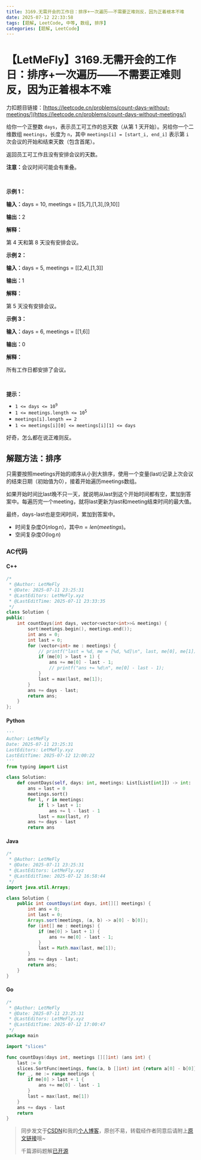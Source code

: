 ```yaml
---
title: 3169.无需开会的工作日：排序+一次遍历——不需要正难则反，因为正着根本不难
date: 2025-07-12 22:33:58
tags: [题解, LeetCode, 中等, 数组, 排序]
categories: [题解, LeetCode]
---
```


# 【LetMeFly】3169.无需开会的工作日：排序+一次遍历——不需要正难则反，因为正着根本不难

力扣题目链接：[https://leetcode.cn/problems/count-days-without-meetings/](https://leetcode.cn/problems/count-days-without-meetings/)

<p>给你一个正整数 <code>days</code>，表示员工可工作的总天数（从第 1 天开始）。另给你一个二维数组 <code>meetings</code>，长度为 <code>n</code>，其中 <code>meetings[i] = [start_i, end_i]</code> 表示第 <code>i</code> 次会议的开始和结束天数（包含首尾）。</p>

<p>返回员工可工作且没有安排会议的天数。</p>

<p><strong>注意：</strong>会议时间可能会有重叠。</p>

<p>&nbsp;</p>

<p><strong class="example">示例 1：</strong></p>

<div class="example-block">
<p><strong>输入：</strong><span class="example-io">days = 10, meetings = [[5,7],[1,3],[9,10]]</span></p>

<p><strong>输出：</strong><span class="example-io">2</span></p>

<p><strong>解释：</strong></p>

<p>第 4 天和第 8 天没有安排会议。</p>
</div>

<p><strong class="example">示例 2：</strong></p>

<div class="example-block">
<p><strong>输入：</strong><span class="example-io">days = 5, meetings = [[2,4],[1,3]]</span></p>

<p><strong>输出：</strong><span class="example-io">1</span></p>

<p><strong>解释：</strong></p>

<p>第 5 天没有安排会议。</p>
</div>

<p><strong class="example">示例 3：</strong></p>

<div class="example-block">
<p><strong>输入：</strong><span class="example-io">days = 6, meetings = [[1,6]]</span></p>

<p><strong>输出：</strong>0</p>

<p><strong>解释：</strong></p>

<p>所有工作日都安排了会议。</p>
</div>

<p>&nbsp;</p>

<p><strong>提示：</strong></p>

<ul>
	<li><code>1 &lt;= days &lt;= 10<sup>9</sup></code></li>
	<li><code>1 &lt;= meetings.length &lt;= 10<sup>5</sup></code></li>
	<li><code>meetings[i].length == 2</code></li>
	<li><code>1 &lt;= meetings[i][0] &lt;= meetings[i][1] &lt;= days</code></li>
</ul>

好奇，怎么都在说正难则反。
    
## 解题方法：排序

只需要按照meetings开始的顺序从小到大排序，使用一个变量(last)记录上次会议的结束日期（初始值为0），接着开始遍历meetings数组。

如果开始时间比last晚不只一天，就说明从last到这个开始时间都有空，累加到答案中。每遍历完一个meeting，就将last更新为last和meeting结束时间的最大值。

最终，days-last也是空闲时间，累加到答案中。

+ 时间复杂度$O(n\log n)$，其中$n=len(meetings)$。
+ 空间复杂度$O(\log n)$

### AC代码

#### C++

```cpp
/*
 * @Author: LetMeFly
 * @Date: 2025-07-11 23:25:31
 * @LastEditors: LetMeFly.xyz
 * @LastEditTime: 2025-07-11 23:33:35
 */
class Solution {
public:
    int countDays(int days, vector<vector<int>>& meetings) {
        sort(meetings.begin(), meetings.end());
        int ans = 0;
        int last = 0;
        for (vector<int> me : meetings) {
            // printf("last = %d, me = [%d, %d]\n", last, me[0], me[1]);
            if (me[0] > last + 1) {
                ans += me[0] - last - 1;
                // printf("ans += %d\n", me[0] - last - 1);
            }
            last = max(last, me[1]);
        }
        ans += days - last;
        return ans;
    }
};
```

#### Python

```python
'''
Author: LetMeFly
Date: 2025-07-11 23:25:31
LastEditors: LetMeFly.xyz
LastEditTime: 2025-07-12 12:00:22
'''
from typing import List

class Solution:
    def countDays(self, days: int, meetings: List[List[int]]) -> int:
        ans = last = 0
        meetings.sort()
        for l, r in meetings:
            if l > last + 1:
                ans += l - last - 1
            last = max(last, r)
        ans += days - last
        return ans
```

#### Java

```java
/*
 * @Author: LetMeFly
 * @Date: 2025-07-11 23:25:31
 * @LastEditors: LetMeFly.xyz
 * @LastEditTime: 2025-07-12 16:58:44
 */
import java.util.Arrays;

class Solution {
    public int countDays(int days, int[][] meetings) {
        int ans = 0;
        int last = 0;
        Arrays.sort(meetings, (a, b) -> a[0] - b[0]);
        for (int[] me : meetings) {
            if (me[0] > last + 1) {
                ans += me[0] - last - 1;
            }
            last = Math.max(last, me[1]);
        }
        ans += days - last;
        return ans;
    }
}
```

#### Go

```go
/*
 * @Author: LetMeFly
 * @Date: 2025-07-11 23:25:31
 * @LastEditors: LetMeFly.xyz
 * @LastEditTime: 2025-07-12 17:00:47
 */
package main

import "slices"

func countDays(days int, meetings [][]int) (ans int) {
    last := 0
    slices.SortFunc(meetings, func(a, b []int) int {return a[0] - b[0]})
    for _, me := range meetings {
        if me[0] > last + 1 {
            ans += me[0] - last - 1
        }
        last = max(last, me[1])
    }
    ans += days - last
    return
}
```

> 同步发文于[CSDN](https://letmefly.blog.csdn.net/article/details/149301503)和我的[个人博客](https://blog.letmefly.xyz/)，原创不易，转载经作者同意后请附上[原文链接](https://blog.letmefly.xyz/2025/07/11/LeetCode%203169.%E6%97%A0%E9%9C%80%E5%BC%80%E4%BC%9A%E7%9A%84%E5%B7%A5%E4%BD%9C%E6%97%A5/)哦~
>
> 千篇源码题解[已开源](https://github.com/LetMeFly666/LeetCode)
